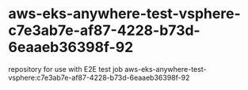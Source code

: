 # aws-eks-anywhere-test-vsphere-c7e3ab7e-af87-4228-b73d-6eaaeb36398f-92
repository for use with E2E test job aws-eks-anywhere-test-vsphere:c7e3ab7e-af87-4228-b73d-6eaaeb36398f-92
